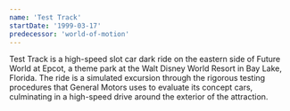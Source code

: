 ```yaml
---
name: 'Test Track'
startDate: '1999-03-17'
predecessor: 'world-of-motion'
---
```


Test Track is a high-speed slot car dark ride on the eastern side of Future World at Epcot, a theme park at the Walt Disney World Resort in Bay Lake, Florida. The ride is a simulated excursion through the rigorous testing procedures that General Motors uses to evaluate its concept cars, culminating in a high-speed drive around the exterior of the attraction.
